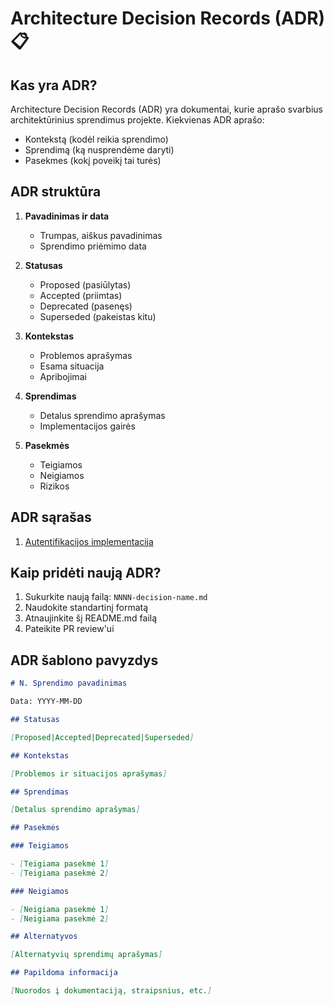 # Architecture Decision Records (ADR) 📋

## Kas yra ADR?

Architecture Decision Records (ADR) yra dokumentai, kurie aprašo svarbius architektūrinius sprendimus projekte. Kiekvienas ADR aprašo:
- Kontekstą (kodėl reikia sprendimo)
- Sprendimą (ką nusprendėme daryti)
- Pasekmes (kokį poveikį tai turės)

## ADR struktūra

1. **Pavadinimas ir data**
   - Trumpas, aiškus pavadinimas
   - Sprendimo priėmimo data

2. **Statusas**
   - Proposed (pasiūlytas)
   - Accepted (priimtas)
   - Deprecated (pasenęs)
   - Superseded (pakeistas kitu)

3. **Kontekstas**
   - Problemos aprašymas
   - Esama situacija
   - Apribojimai

4. **Sprendimas**
   - Detalus sprendimo aprašymas
   - Implementacijos gairės

5. **Pasekmės**
   - Teigiamos
   - Neigiamos
   - Rizikos

## ADR sąrašas

1. [Autentifikacijos implementacija](./0001-authentication-implementation.md)

## Kaip pridėti naują ADR?

1. Sukurkite naują failą: `NNNN-decision-name.md`
2. Naudokite standartinį formatą
3. Atnaujinkite šį README.md failą
4. Pateikite PR review'ui

## ADR šablono pavyzdys

```markdown
# N. Sprendimo pavadinimas

Data: YYYY-MM-DD

## Statusas

[Proposed|Accepted|Deprecated|Superseded]

## Kontekstas

[Problemos ir situacijos aprašymas]

## Sprendimas

[Detalus sprendimo aprašymas]

## Pasekmės

### Teigiamos

- [Teigiama pasekmė 1]
- [Teigiama pasekmė 2]

### Neigiamos

- [Neigiama pasekmė 1]
- [Neigiama pasekmė 2]

## Alternatyvos

[Alternatyvių sprendimų aprašymas]

## Papildoma informacija

[Nuorodos į dokumentaciją, straipsnius, etc.]
```
